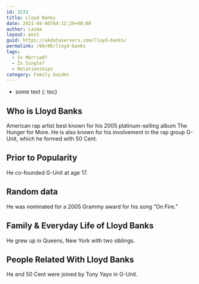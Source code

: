 ```yaml
---
id: 3232
title: Lloyd Banks
date: 2021-04-06T04:12:29+00:00
author: Laima
layout: post
guid: https://ukdataservers.com/lloyd-banks/
permalink: /04/06/lloyd-banks
tags:
  - Is Married?
  - Is Single?
  - Relationships
category: Family Guides
---
```


* some text
{: toc}


## Who is Lloyd Banks
                  
                  
                  
American rap artist best known for his 2005 platinum-selling album The Hunger for More. He is also known for his involvement in the rap group G-Unit, which he formed with 50 Cent.
                  
              
            
              
            
                
                
                
## Prior to Popularity
                  
                  
                  
He co-founded G-Unit at age 17.
                  
              
            
              
            
                
                
                
## Random data
                  
                  
                  
He was nominated for a 2005 Grammy award for his song &#8220;On Fire.&#8221;
                  
              
            
              
            
                
                
                
## Family & Everyday Life of Lloyd Banks
                  
                  
                  
He grew up in Queens, New York with two siblings.
                  
              
            
              
            
                
                
                
## People Related With Lloyd Banks
                  
                  
                  
He and 50 Cent were joined by Tony Yayo in G-Unit.
                  
              
            
              
            
                
              
            
              
              
            
            
              
            
          
          
          